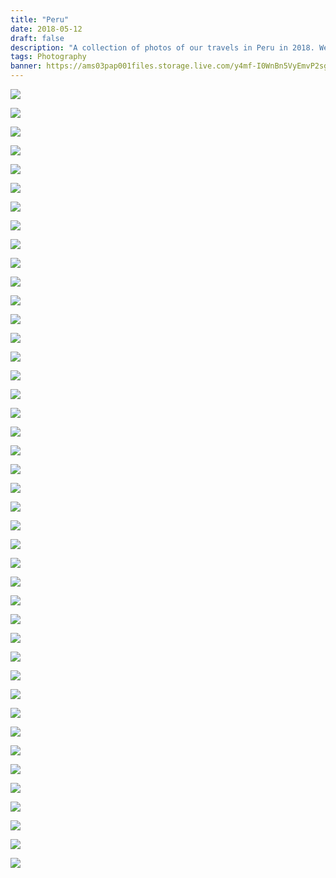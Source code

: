 ```yaml
---
title: "Peru"
date: 2018-05-12
draft: false
description: "A collection of photos of our travels in Peru in 2018. We stayed there for a month. Mainly in the Mountain areas."
tags: Photography
banner: https://ams03pap001files.storage.live.com/y4mf-I0WnBn5VyEmvP2sgQrtLhhS3bKBNyJ8hJsav4yywmfubrJeuFllEqwmUUxUYylau-YqKphu40FZlq-Zi7Mkup-SZnVrvYCtVuSc7h1pfooNJdGMHYbMfMRgFR1St0abszf_BrWzCq4LPv8r5-vHpv5V_ICGuFfH0sUC4Hn78ERS9QPcvtJXXEtjwyvpDT4?width=5998&height=3999&cropmode=none
---
```


![](https://ams03pap001files.storage.live.com/y4mf-I0WnBn5VyEmvP2sgQrtLhhS3bKBNyJ8hJsav4yywmfubrJeuFllEqwmUUxUYylau-YqKphu40FZlq-Zi7Mkup-SZnVrvYCtVuSc7h1pfooNJdGMHYbMfMRgFR1St0abszf_BrWzCq4LPv8r5-vHpv5V_ICGuFfH0sUC4Hn78ERS9QPcvtJXXEtjwyvpDT4?width=5998&height=3999&cropmode=none)

![](https://ams03pap001files.storage.live.com/y4mGZUZkmVWFvi8-eXCJI9zXKdvP6k1C46vYK_zlJLcOpO8XblC3RMXdlIhtYjc04Sv2tL1hzYzeYhI3wtRVu4zPtfHileoRAXfHv9o_fKd7JV0Qr5gCqtGpL0P30iPmjgOy4sOt3c2l3t6mHGUew7veOZ5BpvxIzkTTeF6ItUZ_rch8rtQBhVnOM7uQE-_LAl3?width=6000&height=4000&cropmode=none)

![](https://ams03pap001files.storage.live.com/y4mnGlYbs9XGt2J-TKw3CNXzEd2ygrMQOuE8J9tLf5KRAX4hdvONCnByokjR6xPiwIbRQ3q5oTQBQiZ-z2p1_FV-jk1-cDzX32OKqD16-Nmg7KZVasxStk6VuKaw0m0mZCPA2iq9JhgLd7R7SDmpXR9Q7_0fPfmULsMx2Hi_0OFN6olNb2oQwyPqFjZO7ogbPSr?width=5539&height=3693&cropmode=none)

![](https://ams03pap001files.storage.live.com/y4moXO2ZmSbMpf_75jxfTH-J_XxxAvSaVS_D4hlBLlIXv9JurJK2K--yub1sr8wc0qV38DZtlDg3HYvwwG4AQ-agpUJUCM_3IkMKVioq39bviP-dp9qnA8klcvsxFQgdSsG5KU9v4-apXMEVm3R73VVOT731S4lf2BSGiHXdytPN9AuKGTFOOU9VLPzy7_oHPzs?width=4933&height=3289&cropmode=none)

![](https://ams03pap001files.storage.live.com/y4mA1viBDefo4jON1I57yU62S-oN2fftGt5XzoFcwO4WVEUjoDkKbzNgGlo35nSXK1XNSiYo6kkyRc5lzMICtDu8NKHcO3PBCRz2HfMMktJV8G_hxz25g_-dqCqa_fj02VgIVZeN-9hbT8mkE4JPAEPBopAuu6I550jQ65QoHqZr5lOYoOqfwgueJjn7ebsDX85?width=6000&height=4000&cropmode=none)

![](https://ams03pap001files.storage.live.com/y4msxg9iV-Lw1hI1IiUqc3EvEQHGcOp3jgzPD6QNkRKcpALgg4IaUr4ChknqLY9eMRpubkHmm-DSiTBqnOU_AmTooeUp4gYrsoi9aV8EDE5Wl45nggdmpz6xa0wX_WIuaSumdTbxl1aE3Ni_HXZc0fALQs7lV8AgphRlCNi4-VZawIr1klLSs-W24K0U0Lx4p0_?width=6000&height=4000&cropmode=none)



![](https://ams03pap001files.storage.live.com/y4mSiOYsr-EiYO6pfsXLDAz6DcqRujun5mY2XR9OYiFk63yU2NUFb3VvWBceBSzbcmogB8juAzroVkkKm7E-dGqoA3B-32Zr1U5ippRVB7BZ1VTtYkUgajrJk_gs0svnWLXOLacg8bwouNlOf3ChH5JartF3viuEX2VvGg7KjcORsuVYlcL1gQmGwr6L43OZreY?width=6000&height=4000&cropmode=none)

![](https://ams03pap001files.storage.live.com/y4mOtMbTh8_FgIam7uDEKF1d81Lk_SEZWQMzm7XyS7EDoA1QvdnZ5ZY9fkcWTx13Lfi3Y0ffhsR-SG4hMChkhiM9k7JhVVzLOMNH3FgRWskqACcH6c5moeTC0gEg7c95HtmdYqj9cogMxdoufJOQGrGyrLB8svITfOmV_707gF-POl_Mv-sFrwyHXxOYinNTmrx?width=6000&height=4000&cropmode=none)

![](https://ams03pap001files.storage.live.com/y4mAkGDDO9w67dS0nInFyG7HjTHykNfPpOp8sty9j3yA-qLPnfm10uI8evWlbKNgilg52iqX8yf_TqXYfhkBJuLgbwQuMz8ygxV-IVQT-AW7udeHfYS5lQdkEsgk-SYkxqGKUMq2N9FWeXz1ArntSdOH-BnSOP91n5C1P-sUbla0q93hO7lrshy0AZPCvPzNFxf?width=3490&height=4964&cropmode=none)

![](https://ams03pap001files.storage.live.com/y4m3bAPuniVEAQxWBorP5LmwoiCAfwTWRLagg3-v_jL1uBwvSMjQnspcDYytK8YMu1x_X3fOcJ67Pzdb376OxqFq83GQ9EV9xX9mncSVTzh8TbTNgv1w4NN7LIiKrc-qWLU4fv-5NUI79SkLpmoTRV8SCd0Fpl4GihkpP3t0QKp7Pz2gUpncyrO8qdvaY0Hvm0i?width=4000&height=6000&cropmode=none)

![](https://ams03pap001files.storage.live.com/y4mJbgZ0USjQz_m-3UYdFwKaxg8AKFF8wqS_5Rzq_96QVHnarTW5h3IhQumWrCaQxoJaYMdK1On3MO9kQmpf-YDs8D0kLePyKRs8u0FsgAohGAPBmxFbpwj9D2B0-X-xR-RUn2d38W_CygzaV1s2pEFnc5Qa8IDBsv1D_tLka0I4PWlZZKVf6urNoSfKUGiy3so?width=6000&height=4000&cropmode=none)

![](https://ams03pap001files.storage.live.com/y4m2Xfk8CTjHzvGbI10K3qbmskG2WHUd_MkdqApwj7xTqDYCK1IrvP6lU2DIE17d10XrFx_dk1sH_x0PxQAu5SJWF_Ggse0WLOfdZjaVY2HPGygBUQmtQEvZQxjwMBfM3sOHCVccRmIMvPP55dy3F5Wkxofy63SrtHyTIIkZK6oX75fYt8WRPJQXuM8vfA63-31?width=3909&height=5864&cropmode=none)

![](https://ams03pap001files.storage.live.com/y4mfkQnMMT32O0OA4KljiB72PxCW5VxAPphsD4XVfbjzayh6davAqERZvM38T29muvbU3WhRQwGwq1KQodaL-WA75pXIZ5htB_HW9_azfoPp26hHFU5Ee5lU89nC-8YypoHtt5nIgeyqq2ggbl5HGFqs_-KHMO4XpRQek889DJD2J5xUKiV40qRSGDMGyvhwZUP?width=6000&height=4000&cropmode=none)

![](https://ams03pap001files.storage.live.com/y4mBltJg5TZnx6lPi11VFhlVQwoZxMtz0enWuz-I4yMliACG2oU3JDFkoJczVOxaHqQEb1AFDpDGO4NVFzIcaIgbcqoj1mCTOIyKgV7egVbunsGJxaLYTL-vIBspypE857HcgtKyNYnfuBlAzVWs9ZorFjf3itNL6JW3xUz1h0FPgbROp8152kj8QVxScLkEAtf?width=6000&height=4000&cropmode=none)

![](https://ams03pap001files.storage.live.com/y4mplNJjXXNtCWurbs3gDgIng0_CC1GiViMFo4bzVdO_HBKAYm4eHz1D2zJoLcil42HPaGVZOwGjRAi-w1f5WTh4RPrMoQsMYnQ9IcY-tHDscPRto8sO1sANwAAjmKhVOuDQIOY91DiPxyUs9MtJr9zvByWpl8gb32MvwmG2UjyMJFlJp3VMIL-tNsxzb1Intmg?width=1371&height=2058&cropmode=none)

![](https://ams03pap001files.storage.live.com/y4mD9UcOkMwO3VKRWOFrindMsOMvPFQ9a1_iAg8Y90EJeIKpTVPTrdZREtqGqeUAzpP7XLINjJvCmPHslosTlAVF7wlhAS35YlL-G79ht1IZ2AviWw9egxWFYAZJ5Assp6-8xWBLK-967HD0_rvT5cUa3X7DXSbb-YcDQRjj5uAQcX-yp-EzpSh7XMECAQ24Fy7?width=4000&height=6000&cropmode=none)

![](https://ams03pap001files.storage.live.com/y4miymvQOXfE6CU5IpSwtxXoj6y6RFOYCttM5IQlB1lLdXjfLbPK2AC1LpllEVILN2gBLV8GyCJnr9BZv7Hp6WJ1TXO7jmxlScEzhbpOsn6DtT1OGUzRdScTMmCm6xws9Son8w87ghRdgCAsI5Vw5F5sdB7kO0WECAN_Ao2Btv1W-KmpbWxqir_GNXwv1-4bGNT?width=6000&height=4000&cropmode=none)

![](https://ams03pap001files.storage.live.com/y4m3X2dS8LHjIJ6KsbpFko6LYgdGER35LZZp93QPd4YcljfbK9WLF3R7NX7HW4zBtox8KFEv6NhBMVLpmKNdKJySUNoAfiYVtvmb31mbjJdpiA-ii9syKSBLP7xeOaz-1cfWY4rGkEx4Qp3umAdk4t6fegHYNGEel1rqswQlg1Ro-xyhGg7jM14W0z1EjQu6ilG?width=6000&height=4000&cropmode=none)

![](https://ams03pap001files.storage.live.com/y4moy9AhcqELp6wGCHn9iY5X9zLRuKChxVNrzOVwrVMCDG66Oo96x6bqUAf2bpIyrk0JGu-wBMUVp0d7eUZXJpBLpsypkv4yVgaEss-ZTNwC83AhP8AX1yyNudytJfwdPmixf-RcPsMaIrzdof4XoqoqnDmD3_xWLGxmgXotTPstYpNINZx3xcMtif2rnhBYviH?width=5843&height=3287&cropmode=none)

![](https://ams03pap001files.storage.live.com/y4mb6yBIQ-viNwCYI674EvSQFdlkgSN4Q7BxOwC35OBl_djHK3PDGBMrwj85SZmm1Azci3gJOyaPBb71a5FG0HQiClTSui82fQyfr0P20W7buCveib6t7E6FN8SngdUMW41-iNWPUhRqIroYhgPYKvvvvFFUvXjJ_o9Jfqr9hYdHO5kdG_NO2xBSSscmHG2Zj1r?width=6000&height=4000&cropmode=none)

![](https://ams03pap001files.storage.live.com/y4mCmCu1Uk1Kw10O6hRG7DqzUG5TgBddlPiZofa5xOmOr2MSiVmp6ELpN0nUOKS3YahzdoJqurPpFkn_8AMRmQaaAGcf94pUkWDjoxh7RBNZIh6A8J7CWY2YDupLsrvy2yKLhMCpsyJkpZHDLDI6U612o2f3MUiaWOA-44Ib3a0UF_j4QvTa1IiFMMhwffZ79N-?width=6000&height=4000&cropmode=none)

![](https://ams03pap001files.storage.live.com/y4mts9EPfrzf5Lk1UOIcpRvdF8hvPC8iRlkWwpRaejg7zDZj4UEgtlAlfV7tSohLBJkX0oG1ZUNEIR6y-Oyzfmx7a8XdPCehhs8oZPB6t-EOiIQ5WumC4q-_lr2tg2fU54TINAoy-1c22BciuFhXlfbLqEm6yZQsvTebX9SlscASOjL3EfdDpuxynlR7cH24FXE?width=6000&height=4000&cropmode=none)

![](https://ams03pap001files.storage.live.com/y4mS1MqcYyCuZ-Mrm3MMxIZ6Kiqid32F0nKFjDdYztRKFbZx3zeNcD00twJGgYvyzOA7119lsHBG4iy1U0AG_pH9iAfk1UYSPAsm7XnnQ8Zp8gdn5qIPCi8xFFzYly4lfFP2m3hJmbXR3qPMTHd1YHQNv9WM8B_kE6uP4Pd-heY1d2j_zSz8tRlYaPNa4CM3OtD?width=3750&height=2500&cropmode=none)

![](https://ams03pap001files.storage.live.com/y4m3A24MXvU0tvt_fOOEQ2atXogXIRpVI3zVYa6Y0fklQuoe_ScILKY0FtRxJwGM1e2XzHL8ytII4NgcgIT4S_hy5PptvrWgPPAJpgBgtSANMo1es8qpT88XF_V43BMNbZ6ggoUjT5Rv0kLTVcBXXmQWNvi8yo0E1PjkY68C70DtRVoTjEMQKT82_JhDXPe2brA?width=4000&height=6000&cropmode=none)

![](https://ams03pap001files.storage.live.com/y4mgAlrPPHWFjWqJ4NYOGy_X4qCRRlhCHZGhshB_NHA1yPhhjE2e2bcDyhGkCQA2rx2i1v9QRp49vh6QWoRtFSgGZKHFtQAFQu-k41YqiltvOJXBf4RZ6nuTQ1cqG03WjINwLdY4DRabBkcZAmCoBMUSFimj8FppmEFLxFfTO42yzbYmQ3TN0UE5_ClKKgoUm5i?width=6000&height=4000&cropmode=none)

![](https://ams03pap001files.storage.live.com/y4mYqA_pq5Qza-egJaHx-gwM0Iv2uwt15w2_7Higa0GOfAnj5D-6M58rbxuxyFj3DJp2lfoY4Yxn9PPI3JPm6CS2otzt76EHUbiaHR6sXQfRMwS7n_v5lFsaV_pDD09X87WxgZMs3ruVcwP-tzZlS_eCmHZUasxgo7i6fMs93XcfwNMP5Jm0t6aCQXnGrBQ1BKN?width=6000&height=4000&cropmode=none)

![](https://ams03pap001files.storage.live.com/y4mpiNetXEf0gMvKFOVlOoIU-aua3bUAF_WvXCTYFmd0SIZfuTPvCtACxrfm4gKsxjXUUfTfK5_oj4zX9iFLHxWNktxSiQP0NjmnEfgTjLkfqjFxRczbGqZrVb6DHNzudl3Aq8GYlhFgXXAhY0SCVQ1Jhosk1k2CwVuTjcRY2OfHKmT9MLBzo2Qtkv2Tx1h609y?width=6000&height=4000&cropmode=none)

![](https://ams03pap001files.storage.live.com/y4mdg2n1sXPew-asVNkPMq9XvfWADEU4SebvI42MDBuHHeYC34Il53fdxKuSkXkzA7fCncA4ZoF2R4WeLziWsDlnbau1dX1dyl79DSmrRZwoJThigxe9eWk7xmrKelhbHC9fnlYkQkEIxzm_vS0xkCI0_ltdFkme0KMbZ7uytSdzPPjN09-b0iWlx1YvzaIHmwi?width=5583&height=3722&cropmode=none)

![](https://ams03pap001files.storage.live.com/y4m-LVSt30gnq8pfR2bRy82Qk9c7t0g1_GSZcuosRrZIcXHTWxw4ibGuDQh_HMw033REMgodQE-LG6-7jaN0z5631FzTZv1mdsO2jURApdPgWWz6cJwTqIqy9kVGPAuLUrU2sK4zcjd1B36O98DEY-qy3ik-w8UT39QTuNG90wpNAHOKLUpSHmA2v81I8S5pmvl?width=3479&height=2319&cropmode=none)

![](https://ams03pap001files.storage.live.com/y4mSalWffmZ3DOkmS24g2kM08_GrcFU0Eabp2yKowDslDo6vClyEnVH3IA26BfjCMhDlhRH72LZkpEBBspmSZeCiDVtzNmgqWLT1-B4xklnetYSM8B9SEuie7pspNh1x6L0oN4c-WK-bSCZRF0h3Rzy04crPyaj6taSuB_ZjQkREdIJE_jPSSPisyXnG5nuu_zA?width=4364&height=2909&cropmode=none)

![](https://ams03pap001files.storage.live.com/y4mzEVMtNoWs7FlhJvI9m6J8OLRu2bzXLrzG2IqzE4gzSBhICAsRGAb3_sb3j8XMUGWePG4zwltl15MMniLv8ok7HFhBiN1RnCm1MXLoIifXCtg2AzP_QpofQxI8AWDBox-H_r92xLhaptV-xpnYvVlFlkOtwN369OUG1DbBKN0oBfN3pV5GnEvD88LX8xxEtVN?width=5401&height=3601&cropmode=none)

![](https://ams03pap001files.storage.live.com/y4mzlr4iuWUdCBpUGN3j1SbSHJ5kk7gwdYLoTl5G6Akpa_U-mFptVs7BVFOzjhHADRG13KUSWNw9lyyLnAUkhyCuugv6LksqLIDIcvPreJ9ZFLVU2CdCOKgMYZH7a8555NfhAvtApvTsMqbJckv2F_XzHVN5CtZj3zx717J1KJpAZ8Wujr10-8WmvsU7xp7-dxv?width=4354&height=2903&cropmode=none)

![](https://ams03pap001files.storage.live.com/y4mbsCwO62CrIS3frsx43QdXJgyz_EXSrQxfZEaR81OZABlsnjHjLA4owUTIeecNSEfvQ-UWOo3ykx27ysGUXAbe_5hEMpUWQmctxYwIr1Vsm5gwqKQRnzw7qdPtrR9YtauuxmBSYDC8U6G3yinZVjFstrtWOBmEb0sjoKnio0orVh3-W-_glG_XKdByNIUSSBt?width=5697&height=3798&cropmode=none)

![](https://ams03pap001files.storage.live.com/y4m4C0eiH3rDazftq8UDjBiAwoG1YIOYB-DSipGrimxfeyVinyWmd-uDsxL3dEhP2v7ZdFafGhSrCSyV-cQ7kIswtOE1xJGI5FBB4isac9ArtesbTF7Nb3x1A3-ET-GK38KOnCLT5PE26RIPyFdXnTa_WgLaG84Ivz_A0xQiMg-rUraohFpM4evoRAKJfccUbyp?width=6000&height=4000&cropmode=none)

![](https://ams03pap001files.storage.live.com/y4mvG5Mfh90rDyWjDGjfL43IzLle7By6eSpSO6Ig4jT8V2AjSTZ8muP6Jt_MoQIp2BVVaDeyD0h17ZdCJuyxdQ7GBv-LZRc4QnUbT8lbFqq68jB_5hTswkzXVSNCY-cseRQMIGS7sbWmLQP8dJTj_C3iUJ1xWT1_g7BWhWQvMhjpeXjw5traAzqbM6IcirvcN1V?width=6000&height=4000&cropmode=none)

![](https://ams03pap001files.storage.live.com/y4mFxBnv_mjFZQwY_ixa5WNvR8VpKp7BYcR0fE7WS9YjXYUzW1ds2T0e2iOA01jiYNorE3BDAJoZEam7_zTM6A_9cZK8v4FTIUmSPMOaenbbAC6Mg80Vh5k6S7BNFDEraZF7cJ7AAfHFvtI-n4xdd2JXxXj08JS8t-j7QGa9eqgTYvPNK3HC2v6zqKPxJdhN-Wy?width=6000&height=4000&cropmode=none)

![](https://ams03pap001files.storage.live.com/y4mnXJIBOfZ7Tf1hqjh17b9AXSFT4BGj594IU49J-kK9WCVbvLG88TtvcMGEFG9U_pFNCYoge0UQG_dMlTmCaeNEiXMXiYnDpJjDmQBBKyVeyhwuMG2O7ExlkJYomH6kaX4YLSVbNuljAcPwWLlQQTcHGC6qMc5RO95ZuIJy_z-VIyIwy-y9IByn46QyPayJW5w?width=4000&height=5333&cropmode=none)

![](https://ams03pap001files.storage.live.com/y4mpfgmYdf8qEELzVQGBkUUuWIio0ByGcB6UuiqNPJb-uHzjwxXyU5ylTkHtnkxnIEjs68s6K6gJfuZxB6YTqXR_EblWKk5v-9ufukysXJwxc2oDdPCvMQtSCgCjPs8UL0DyLAkI5Q7bssY2so39rGpdSa-dtRTomqDjhF4xdPpLuBGhY9igwVq86E0Yjyqhj3f?width=6000&height=4000&cropmode=none)

![](https://ams03pap001files.storage.live.com/y4mBhj0vEYJd8vFrg0dYWJJhhcjfcJa7_xqX9xRTAeJhjq8xeVY9sesutgdyKOXhPV7V_Tk6M4g59qM9E4L5GSq_7ierDTSAlJyKn3UezHZoUIB_3ei_uipspLMXQUZiGqprOehiGPqw3m1N8O7oI5x0GMkBdRVeVW9L30c18VNzrBRag1Qk6rZPAJqQ2GMW0Vz?width=4000&height=6000&cropmode=none)

![](https://ams03pap001files.storage.live.com/y4mg4MR9L-QOGhfJRYslOopwcNwr9WtS98v8kc8077P8A7g3A5pf7C679tQGuB7r4ELb8e3MCei5MFNwdedLuat5TEGvdH2N85InLAzieu6uG25YJEO7gL80JBkBJPulWWhj5BQICvP91rhmMO16kfbZ4jEqgblPNgAIEgdTZ-GCDMSmlD1afLMGFkL5JjswCTU?width=6000&height=4000&cropmode=none)

![](https://ams03pap001files.storage.live.com/y4m7JOQAgPJ8Nbglui7wvCAWm5Al4mKlzJVUanfDWMInWO3NRCJiH8HqBAClsy3l-ywbbAQSFMug23UT3dZkUijiJS8l2xSk2rKXr83Y4jqch2Qsmow_NeEpTjp0aZOWZTcW21GvEOrqX6LLRRZvxGiRpSblz3x2JzouOg3HDYNKI3JFfZ-Ft-mTHzL7DI5OWqF?width=6000&height=4000&cropmode=none)

![](https://ams03pap001files.storage.live.com/y4muSEK1BWZ_eJeiKmB5g0EdIMlirJmK73gedpWnXigRAhLfUtsVJcO1JXCuqOCoi_uZ-KbnqoBT8DEyXQGu1DvwqoH-gRyjGMSN6_VKCddQ4wWjM3y6d7yGkhwuo8atZdjfXL-pkmTqWxoyoqTEoIYgLdyZPniBkBbHEpwSvkKyVJatb8fLkLOL3qlS5W_IXSH?width=6000&height=4000&cropmode=none)